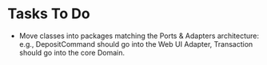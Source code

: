 # Tasks To Do

* Move classes into packages matching the Ports & Adapters architecture: e.g., DepositCommand should go into the Web UI Adapter, Transaction should go into the core Domain.

